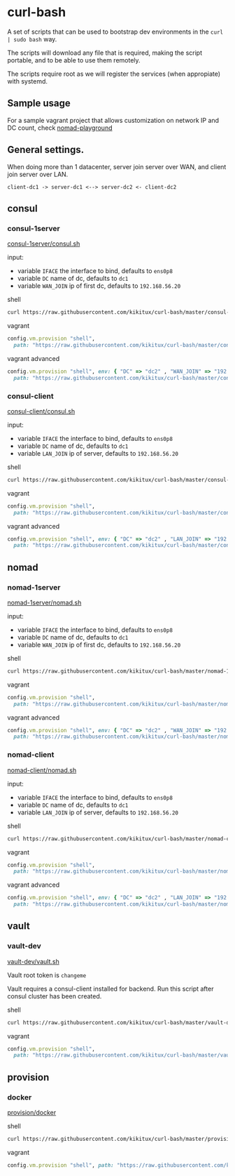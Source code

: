 # curl-bash

A set of scripts that can be used to bootstrap dev environments in the `curl | sudo bash` way.

The scripts will download any file that is required, making the script portable, and to be able to use them remotely.

The scripts require root as we will register the services (when appropiate) with systemd.

## Sample usage

For a sample vagrant project that allows customization on network IP and DC count, check [nomad-playground](https://github.com/kikitux/nomad-playground)

## General settings.

When doing more than 1 datacenter, server join server over WAN, and client join server over LAN.

```
client-dc1 -> server-dc1 <--> server-dc2 <- client-dc2
```

## consul

### consul-1server
[consul-1server/consul.sh](https://raw.githubusercontent.com/kikitux/curl-bash/master/consul-1server/consul.sh)

input:
- variable `IFACE` the interface to bind, defaults to `ens0p8`
- variable `DC` name of dc, defaults to `dc1`
- variable `WAN_JOIN` ip of first dc, defaults to `192.168.56.20`

shell
```bash
curl https://raw.githubusercontent.com/kikitux/curl-bash/master/consul-1server/consul.sh | sudo bash 
```

vagrant
```ruby
config.vm.provision "shell",
  path: "https://raw.githubusercontent.com/kikitux/curl-bash/master/consul-1server/consul.sh"
```

vagrant advanced
```ruby
config.vm.provision "shell", env: { "DC" => "dc2" , "WAN_JOIN" => "192.168.56.20" },
  path: "https://raw.githubusercontent.com/kikitux/curl-bash/master/consul-1server/consul.sh"
```


### consul-client
[consul-client/consul.sh](https://raw.githubusercontent.com/kikitux/curl-bash/master/consul-client/consul.sh)

input:
- variable `IFACE` the interface to bind, defaults to `ens0p8`
- variable `DC` name of dc, defaults to `dc1`
- variable `LAN_JOIN` ip of server, defaults to `192.168.56.20`

shell
```bash
curl https://raw.githubusercontent.com/kikitux/curl-bash/master/consul-client/consul.sh | sudo bash
```

vagrant
```ruby
config.vm.provision "shell",
  path: "https://raw.githubusercontent.com/kikitux/curl-bash/master/consul-client/consul.sh"
```

vagrant advanced
```ruby
config.vm.provision "shell", env: { "DC" => "dc2" , "LAN_JOIN" => "192.168.66.20" },
  path: "https://raw.githubusercontent.com/kikitux/curl-bash/master/consul-client/consul.sh"
```

## nomad

### nomad-1server
[nomad-1server/nomad.sh](https://raw.githubusercontent.com/kikitux/curl-bash/master/nomad-1server/nomad.sh)

input:
- variable `IFACE` the interface to bind, defaults to `ens0p8`
- variable `DC` name of dc, defaults to `dc1`
- variable `WAN_JOIN` ip of first dc, defaults to `192.168.56.20`

shell
```bash
curl https://raw.githubusercontent.com/kikitux/curl-bash/master/nomad-1server/nomad.sh | sudo bash 
```

vagrant
```ruby
config.vm.provision "shell",
  path: "https://raw.githubusercontent.com/kikitux/curl-bash/master/nomad-1server/nomad.sh"
```

vagrant advanced
```ruby
config.vm.provision "shell", env: { "DC" => "dc2" , "WAN_JOIN" => "192.168.56.20" },
  path: "https://raw.githubusercontent.com/kikitux/curl-bash/master/nomad-1server/nomad.sh"
```

### nomad-client
[nomad-client/nomad.sh](https://raw.githubusercontent.com/kikitux/curl-bash/master/nomad-client/nomad.sh)

input:
- variable `IFACE` the interface to bind, defaults to `ens0p8`
- variable `DC` name of dc, defaults to `dc1`
- variable `LAN_JOIN` ip of server, defaults to `192.168.56.20`

shell
```bash
curl https://raw.githubusercontent.com/kikitux/curl-bash/master/nomad-client/nomad.sh | sudo bash
```

vagrant
```ruby
config.vm.provision "shell", 
  path: "https://raw.githubusercontent.com/kikitux/curl-bash/master/nomad-client/nomad.sh"
```

vagrant advanced
```ruby
config.vm.provision "shell", env: { "DC" => "dc2" , "LAN_JOIN" => "192.168.66.20" },
  path: "https://raw.githubusercontent.com/kikitux/curl-bash/master/nomad-client/nomad.sh"
```

## vault

### vault-dev
[vault-dev/vault.sh](https://raw.githubusercontent.com/kikitux/curl-bash/master/vault-dev/vault.sh)

Vault root token is `changeme`

Vault requires a consul-client installed for backend. Run this script after consul cluster has been created.

shell
```bash
curl https://raw.githubusercontent.com/kikitux/curl-bash/master/vault-dev/vault.sh | sudo bash
```

vagrant
```ruby
config.vm.provision "shell", 
  path: "https://raw.githubusercontent.com/kikitux/curl-bash/master/vault-dev/vault.sh"
```

## provision

### docker
[provision/docker](https://raw.githubusercontent.com/kikitux/curl-bash/master/provision/docker.sh)

shell
```bash
curl https://raw.githubusercontent.com/kikitux/curl-bash/master/provision/docker.sh | sudo bash
```

vagrant
```ruby
config.vm.provision "shell", path: "https://raw.githubusercontent.com/kikitux/curl-bash/master/provision/docker.sh"
```
